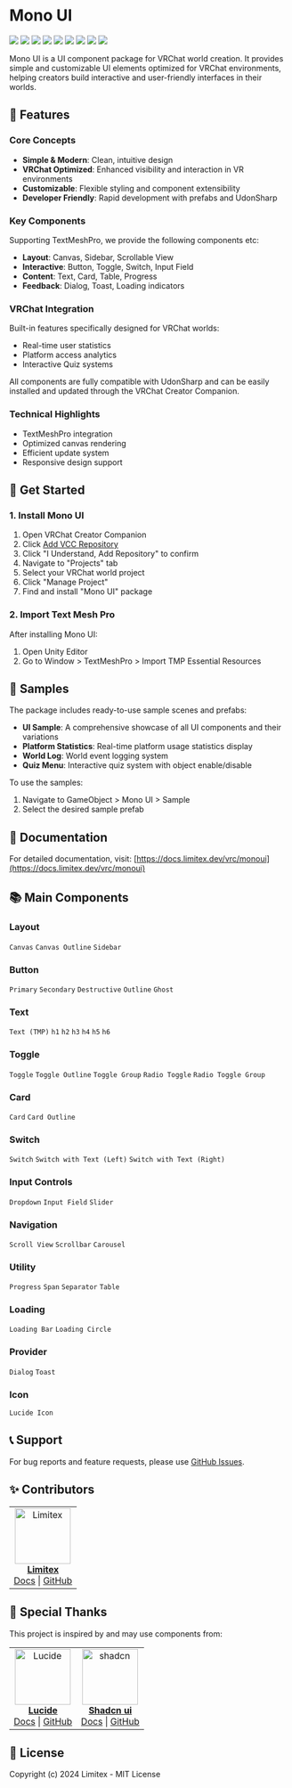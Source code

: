 # Mono UI

[![](https://img.shields.io/github/v/release/Limitex/mono-ui)](https://github.com/Limitex/mono-ui/releases/latest)
[![](https://img.shields.io/badge/License-MIT-green.svg)](./LICENSE.md)
[![](https://img.shields.io/badge/Third_Party_Notices--green.svg)](./THIRD-PARTY-NOTICES.md)
[![](https://img.shields.io/github/downloads/Limitex/mono-ui/total.svg)](https://github.com/Limitex/mono-ui/releases)
[![](https://img.shields.io/github/downloads/Limitex/mono-ui/latest/total.svg)](https://github.com/Limitex/mono-ui/releases/latest)
[![](https://img.shields.io/badge/Documentation-limitex.dev-informational.svg)](https://docs.limitex.dev/vrc/monoui)
[![](https://img.shields.io/badge/Unity-2022.3.22f1-blue.svg)](https://unity.com/)
[![](https://img.shields.io/badge/VRChat_SDK-3.7.0-blue.svg)](https://vrchat.com/home/download)
[![](https://img.shields.io/badge/TextMeshPro-3.0.6-blue.svg)](https://docs.unity3d.com/Packages/com.unity.textmeshpro@3.0/manual/index.html)

Mono UI is a UI component package for VRChat world creation. It provides simple and customizable UI elements optimized for VRChat environments, helping creators build interactive and user-friendly interfaces in their worlds.

## 🌟 Features

### Core Concepts

- **Simple & Modern**: Clean, intuitive design
- **VRChat Optimized**: Enhanced visibility and interaction in VR environments
- **Customizable**: Flexible styling and component extensibility
- **Developer Friendly**: Rapid development with prefabs and UdonSharp

### Key Components

Supporting TextMeshPro, we provide the following components etc:

- **Layout**: Canvas, Sidebar, Scrollable View
- **Interactive**: Button, Toggle, Switch, Input Field
- **Content**: Text, Card, Table, Progress
- **Feedback**: Dialog, Toast, Loading indicators

### VRChat Integration

Built-in features specifically designed for VRChat worlds:

- Real-time user statistics
- Platform access analytics
- Interactive Quiz systems

All components are fully compatible with UdonSharp and can be easily installed and updated through the VRChat Creator Companion.

### Technical Highlights

- TextMeshPro integration
- Optimized canvas rendering
- Efficient update system
- Responsive design support

## 🚀 Get Started

### 1. Install Mono UI

1. Open VRChat Creator Companion
2. Click [Add VCC Repository](https://docs.limitex.dev/vrc/monoui/installation)
3. Click "I Understand, Add Repository" to confirm
4. Navigate to "Projects" tab
5. Select your VRChat world project
6. Click "Manage Project"
7. Find and install "Mono UI" package

### 2. Import Text Mesh Pro

After installing Mono UI:

1. Open Unity Editor
2. Go to Window > TextMeshPro > Import TMP Essential Resources

## 🎁 Samples

The package includes ready-to-use sample scenes and prefabs:

- **UI Sample**: A comprehensive showcase of all UI components and their variations
- **Platform Statistics**: Real-time platform usage statistics display
- **World Log**: World event logging system
- **Quiz Menu**: Interactive quiz system with object enable/disable

To use the samples:

1. Navigate to GameObject > Mono UI > Sample
2. Select the desired sample prefab

## 📖 Documentation

For detailed documentation, visit:
[https://docs.limitex.dev/vrc/monoui](https://docs.limitex.dev/vrc/monoui)

## 📚 Main Components

### Layout

`Canvas` `Canvas Outline` `Sidebar`

### Button

`Primary` `Secondary` `Destructive` `Outline` `Ghost`

### Text

`Text (TMP)` `h1` `h2` `h3` `h4` `h5` `h6`

### Toggle

`Toggle` `Toggle Outline` `Toggle Group` `Radio Toggle` `Radio Toggle Group`

### Card

`Card` `Card Outline`

### Switch

`Switch` `Switch with Text (Left)` `Switch with Text (Right)`

### Input Controls

`Dropdown` `Input Field` `Slider`

### Navigation

`Scroll View` `Scrollbar` `Carousel`

### Utility

`Progress` `Span` `Separator` `Table`

### Loading

`Loading Bar` `Loading Circle`

### Provider

`Dialog` `Toast`

### Icon

`Lucide Icon`

## 📞 Support

For bug reports and feature requests, please use [GitHub Issues](https://github.com/Limitex/mono-ui/issues).

## ✨ Contributors

<table>
  <tr>
    <td align="center">
      <a href="https://github.com/Limitex">
        <img src="https://avatars.githubusercontent.com/u/76650151?v=4" width="100px;" alt="Limitex"/><br />
        <b>Limitex</b>
      </a><br />
      <a href="https://docs.limitex.dev/">Docs</a> |
      <a href="https://github.com/Limitex">GitHub</a>
    </td>
  </tr>
</table>

## 🎉 Special Thanks

This project is inspired by and may use components from:

<table>
  <tr>
    <td align="center">
      <a href="https://lucide.dev/">
        <img src="https://avatars.githubusercontent.com/u/66879934?v=4" width="100px;" alt="Lucide"/><br />
        <b>Lucide</b>
      </a><br />
      <a href="https://lucide.dev/">Docs</a> |
      <a href="https://github.com/lucide-icons/lucide">GitHub</a>
    </td>
    <td align="center">
      <a href="https://ui.shadcn.com/">
        <img src="https://avatars.githubusercontent.com/u/139895814?v=4" width="100px;" alt="shadcn"/><br />
        <b>Shadcn ui</b>
      </a><br />
      <a href="https://ui.shadcn.com/">Docs</a> |
      <a href="https://github.com/shadcn/ui">GitHub</a>
    </td>
  </tr>
</table>

## 📝 License

Copyright (c) 2024 Limitex - MIT License
